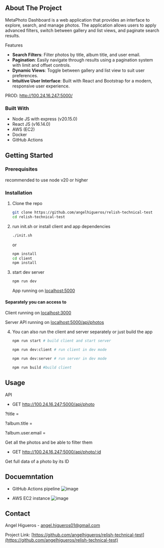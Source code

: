 


## About The Project

MetaPhoto Dashboard is a web application that provides an interface to explore, search, and manage photos. The application allows users to apply advanced filters, switch between gallery and list views, and paginate search results.


Features
- **Search Filters**: Filter photos by title, album title, and user email.
- **Pagination**: Easily navigate through results using a pagination system with limit and offset controls.
- **Dynamic Views**: Toggle between gallery and list view to suit user preferences.
- **Intuitive User Interface**: Built with React and Bootstrap for a modern, responsive user experience.

PROD: http://100.24.16.247:5000/ 

### Built With


* Node JS with express (v20.15.0)
* React JS (v16.14.0)
* AWS (EC2)
* Docker
* GitHub Actions


## Getting Started


### Prerequisites

recommended to use node v20 or higher


### Installation


1. Clone the repo
   ```sh
   git clone https://github.com/angelhigueros/relish-technical-test
   cd relish-technical-test
   ```
2. run init.sh or install client and app dependencies
   ```sh
   ./init.sh
   ```
   or

   ```sh
   npm install
   cd client
   npm install
   ```

3. start dev server
   ```sh
   npm run dev
   ```

   App running on [localhost:5000](http://localhost:5000/)


 #### Separately you can access to

   Client running on [localhost:3000](http://localhost:3000/)

   Server API running on [localhost:5000/api/photos](http://localhost:5000/api/photos)


4. You can also run the client and server separately or just build the app
   ```sh
   npm run start # build client and start server

   npm run dev:client # run client in dev mode

   npm run dev:server # run server in dev mode

   npm run build #build client
   ```




<!-- USAGE EXAMPLES -->
## Usage

API

- GET http://100.24.16.247:5000/api/photo
 
 ?title =

 ?album.title =

 ?album.user.email =
 

Get all the photos and be able to filter them

 - GET http://100.24.16.247:5000/api/photo/:id
   
Get full data of a photo by its ID

## Docuemntation

- GitHub Actions pipeline
  ![image](https://github.com/angelhigueros/relish-technical-test/assets/45275116/f8116042-7ab2-4742-b112-80c549d6d1b0)

- AWS EC2 instance
  ![image](https://github.com/angelhigueros/relish-technical-test/assets/45275116/4e13e11a-72ce-40d2-a0b9-579c535a6adf)




<!-- CONTACT -->
## Contact

Angel Higueros - angel.higueros01@gmail.com

Project Link: [https://github.com/angelhigueros/relish-technical-test](https://github.com/angelhigueros/relish-technical-test)

